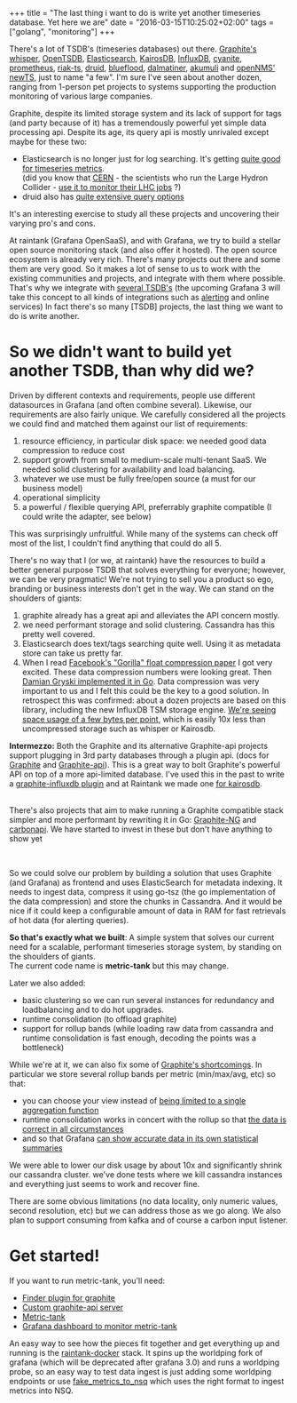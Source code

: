 +++
title = "The last thing i want to do is write yet another timeseries database. Yet here we are"
date = "2016-03-15T10:25:02+02:00"
tags = ["golang", "monitoring"]
+++

There's a lot of TSDB's (timeseries databases) out there.
[Graphite's whisper](http://graphite.readthedocs.org/en/latest/whisper.html), [OpenTSDB](http://opentsdb.net/), [Elasticsearch](https://www.elastic.co/products/elasticsearch), [KairosDB](http://kairosdb.github.io/), [InfluxDB](https://influxdata.com/time-series-platform/influxdb/), [cyanite](http://cyanite.io/), [prometheus](http://prometheus.io/), [riak-ts](http://basho.com/products/riak-ts/), [druid](http://druid.io), [blueflood](http://blueflood.io/), [dalmatiner](http://dalmatiner.io), [akumuli](http://akumuli.org/) and [openNMS' newTS](https://github.com/OpenNMS/newts ), just to name "a few".
I'm sure I've seen about another dozen, ranging from 1-person pet projects to systems supporting the production monitoring of various large companies.

Graphite, despite its limited storage system and its lack of support for tags (and party because of it) has a tremendously powerful yet simple data processing api.
Despite its age, its query api is mostly unrivaled except maybe for these two:

* Elasticsearch is no longer just for log searching. It's getting [quite good for timeseries metrics](https://www.elastic.co/blog/elasticsearch-as-a-time-series-data-store).  
(did you know that [CERN](http://http://home.cern/) - the scientists who run the Large Hydron Collider - [use it to monitor their LHC jobs](http://cds.cern.ch/record/2011172/files/LHCb-TALK-2015-060.pdf) ?)
* druid also has [quite extensive query options](http://druid.io/docs/0.8.3/querying/querying.html)

It's an interesting exercise to study all these projects and uncovering their varying pro's and cons.

At raintank (Grafana OpenSaaS), and with Grafana, we try to build a stellar open source monitoring stack (and also offer it hosted). The open source ecosystem is already very rich.  There's many projects out there and some them are very good.  So it makes a lot of sense to us to work with the existing communities and projects, and integrate with them where possible.  That's why we integrate with [several TSDB's](http://docs.grafana.org/datasources/overview/) (the upcoming Grafana 3 will take this concept to all kinds of integrations such as
[alerting](https://github.com/grafana/grafana/issues/2209) and online services)
In fact there's so many [TSDB] projects, the last thing we want to do is write another.

# So we didn't want to build yet another TSDB, than why did we?

Driven by different contexts and requirements, people use different datasources in Grafana (and often combine several).  Likewise, our requirements are also fairly unique.
We carefully considered all the projects we could find and matched them against our list of requirements:

1. resource efficiency, in particular disk space: we needed good data compression to reduce cost
2. support growth from small to medium-scale multi-tenant SaaS.  We needed solid clustering for availability and load balancing.
3. whatever we use must be fully free/open source (a must for our business model)
4. operational simplicity
5. a powerful / flexible querying API, preferrably graphite compatible (I could write the adapter, see below)

This was surprisingly unfruitful.  While many of the systems can check off most of the list, I couldn't find anything that could do all 5.

There's no way that I (or we, at raintank) have the resources to build a better general purpose TSDB that solves everything for everyone;
however, we can be very pragmatic!
We're not trying to sell you a product so ego, branding or business interests don't get in the way.  We can stand on the shoulders of giants:

1. graphite already has a great api and alleviates the API concern mostly.
2. we need performant storage and solid clustering.  Cassandra has this pretty well covered.
3. Elasticsearch does text/tags searching quite well.  Using it as metadata store can take us pretty far.
4. When I read [Facebook's "Gorilla" float compression paper](www.vldb.org/pvldb/vol8/p1816-teller.pdf) I got very excited. These data compression numbers were looking great.  Then [Damian Gryski implemented it in Go](
https://github.com/dgryski/go-tsz).  Data compression was very important to us and I felt this could be the key to a good solution. In retrospect this was confirmed: about a dozen projects are based on this library, including the new InfluxDB TSM storage engine. <a href="https://raw.githubusercontent.com/dgryski/go-tsz/master/eval/eval-results.png">We're seeing space usage of a few bytes per point</a>, which is easily 10x less than uncompressed storage such as whisper or Kairosdb.

<div class="intermezzo"><strong>Intermezzo:</strong> Both the Graphite and its alternative Graphite-api projects support plugging in 3rd party databases through a plugin api.  
(docs for <a href="http://graphite.readthedocs.org/en/latest/storage-backends.html">Graphite</a> and <a href="http://graphite-api.readthedocs.org/en/latest/finders.html">Graphite-api</a>).  
This is a great way to bolt Graphite's powerful API on top of a more api-limited database.
I've used this in the past to write a <a href="https://github.com/vimeo/graphite-influxdb">graphite-influxdb plugin</a> and at Raintank we made one <a href="https://github.com/raintank/graphite-kairosdb">for kairosdb</a>.
<br/>
<br/>

There's also projects that aim to make running a Graphite compatible stack simpler and more performant by rewriting it in Go:  <a href="https://github.com/graphite-ng">Graphite-NG</a> and 
<a href="https://github.com/dgryski/carbonapi">carbonapi</a>.  We have started to invest in these but don't have anything to show yet</div>
<br/>

So we could solve our problem by building a solution that uses Graphite (and Grafana) as frontend and uses ElasticSearch for metadata indexing.
It needs to ingest data, compress it using go-tsz (the go implementation of the data compression) and store the chunks in Cassandra.  And it would be nice if it could keep a configurable amount of data in RAM for fast retrievals of hot data (for alerting queries).


**So that's exactly what we built**: A simple system that solves our current need for a scalable, performant timeseries storage system, by standing on the shoulders of giants.  
The current code name is **metric-tank** but this may change.

Later we also added:

* basic clustering so we can run several instances for redundancy and loadbalancing and to do hot upgrades.
* runtime consolidation (to offload graphite)
* support for rollup bands (while loading raw data from cassandra and runtime consolidation is fast enough, decoding the points was a bottleneck)

While we're at it, we can also fix some of <a href="/25-graphite-grafana-statsd-gotchas/">Graphite's shortcomings</a>.
In particular we store several rollup bands per metric (min/max/avg, etc) so that:

* you can choose your view instead of [being limited to a single aggregation function](https://blog.raintank.io/25-graphite-grafana-and-statsd-gotchas/#limited.aggregation)
* runtime consolidation works in concert with the rollup so that [the data is correct in all circumstances](https://blog.raintank.io/25-graphite-grafana-and-statsd-gotchas/#runtime.consolidation)
* and so that Grafana [can show accurate data in its own statistical summaries](https://blog.raintank.io/25-graphite-grafana-and-statsd-gotchas/#grafana.consolidation)

 We were able to lower our disk usage by about 10x and significantly shrink our cassandra cluster.
we've done tests where we kill cassandra instances and everything just seems to work and recover fine.

There are some obvious limitations (no data locality, only numeric values, second resolution, etc) but we can address those as we go along.
We also plan to support consuming from kafka and of course a carbon input listener.

# Get started!

If you want to run metric-tank, you'll need:

* [Finder plugin for graphite](https://github.com/raintank/graphite-raintank)
* [Custom graphite-api server](https://github.com/raintank/graphite-api)
* [Metric-tank](https://github.com/raintank/raintank-metric/tree/master/metric_tank)
* [Grafana dashboard to monitor metric-tank](https://github.com/raintank/raintank-docker/blob/master/grafana-dev/dashboards/metric-tank.json)

An easy way to see how the pieces fit together and get everything up and running is the <a href="https://github.com/raintank/raintank-docker">raintank-docker</a> stack.
It spins up the worldping fork of grafana (which will be deprecated after grafana 3.0) and runs a worldping probe, so an easy way to test data ingest is just adding some worldping
endpoints or use <a href="https://github.com/raintank/raintank-metric/tree/master/fake_metrics_to_nsq">fake_metrics_to_nsq</a> which uses the right format to ingest metrics into NSQ.




